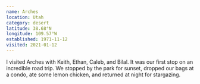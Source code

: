 ```yaml
---
name: Arches
location: Utah
category: desert
latitude: 38.68°N
longitude: 109.57°W
established: 1971-11-12
visited: 2021-01-12
---
```


I visited Arches with Keith, Ethan, Caleb, and Bilal. It was our first stop on an incredible road trip. We stopped by the park for sunset, dropped our bags at a condo, ate some lemon chicken, and returned at night for stargazing.
